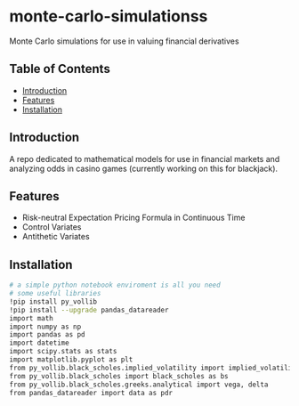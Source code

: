 # monte-carlo-simulationss
Monte Carlo simulations for use in valuing financial derivatives

## Table of Contents

- [Introduction](#introduction)
- [Features](#features)
- [Installation](#installation)


## Introduction

A repo dedicated to mathematical models for use in financial markets and analyzing odds in casino games (currently working on this for blackjack). 

## Features

- Risk-neutral Expectation Pricing Formula in Continuous Time
- Control Variates
- Antithetic Variates

## Installation

```bash
# a simple python notebook enviroment is all you need
# some useful libraries
!pip install py_vollib
!pip install --upgrade pandas_datareader
import math
import numpy as np
import pandas as pd
import datetime
import scipy.stats as stats
import matplotlib.pyplot as plt
from py_vollib.black_scholes.implied_volatility import implied_volatility as iv
from py_vollib.black_scholes import black_scholes as bs
from py_vollib.black_scholes.greeks.analytical import vega, delta
from pandas_datareader import data as pdr
```
